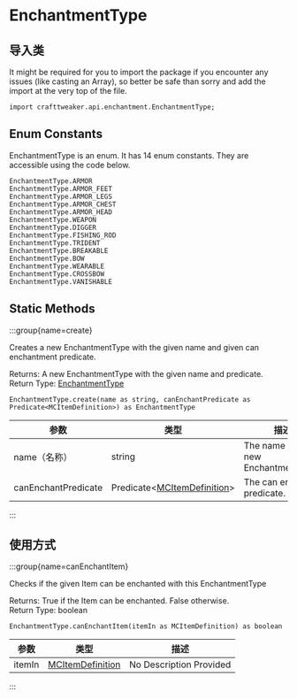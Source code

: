 # EnchantmentType



## 导入类

It might be required for you to import the package if you encounter any issues (like casting an Array), so better be safe than sorry and add the import at the very top of the file.
```zenscript
import crafttweaker.api.enchantment.EnchantmentType;
```


## Enum Constants

EnchantmentType is an enum. It has 14 enum constants. They are accessible using the code below.

```zenscript
EnchantmentType.ARMOR
EnchantmentType.ARMOR_FEET
EnchantmentType.ARMOR_LEGS
EnchantmentType.ARMOR_CHEST
EnchantmentType.ARMOR_HEAD
EnchantmentType.WEAPON
EnchantmentType.DIGGER
EnchantmentType.FISHING_ROD
EnchantmentType.TRIDENT
EnchantmentType.BREAKABLE
EnchantmentType.BOW
EnchantmentType.WEARABLE
EnchantmentType.CROSSBOW
EnchantmentType.VANISHABLE
```
## Static Methods

:::group{name=create}

Creates a new EnchantmentType with the given name and given can enchantment predicate.

Returns: A new EnchantmentType with the given name and predicate.  
Return Type: [EnchantmentType](/vanilla/api/enchantment/EnchantmentType)

```zenscript
EnchantmentType.create(name as string, canEnchantPredicate as Predicate<MCItemDefinition>) as EnchantmentType
```

| 参数                  | 类型                                                                                  | 描述                                   |
| ------------------- | ----------------------------------------------------------------------------------- | ------------------------------------ |
| name（名称）            | string                                                                              | The name of the new EnchantmentType. |
| canEnchantPredicate | Predicate&lt;[MCItemDefinition](/vanilla/api/item/MCItemDefinition)&gt; | The can enchant predicate.           |


:::

## 使用方式

:::group{name=canEnchantItem}

Checks if the given Item can be enchanted with this EnchantmentType

Returns: True if the Item can be enchanted. False otherwise.  
Return Type: boolean

```zenscript
EnchantmentType.canEnchantItem(itemIn as MCItemDefinition) as boolean
```

| 参数     | 类型                                                     | 描述                      |
| ------ | ------------------------------------------------------ | ----------------------- |
| itemIn | [MCItemDefinition](/vanilla/api/item/MCItemDefinition) | No Description Provided |


:::


